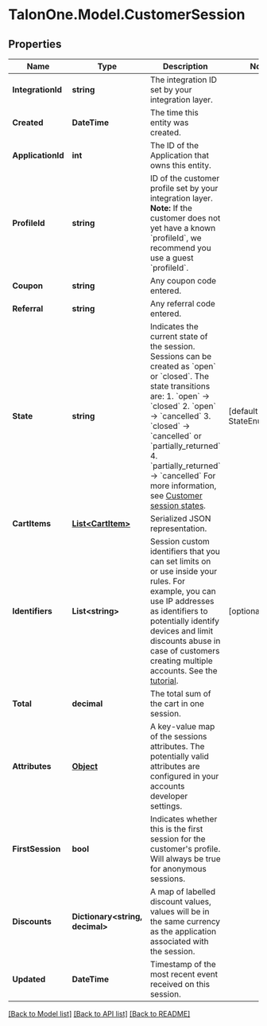# TalonOne.Model.CustomerSession
## Properties

Name | Type | Description | Notes
------------ | ------------- | ------------- | -------------
**IntegrationId** | **string** | The integration ID set by your integration layer. | 
**Created** | **DateTime** | The time this entity was created. | 
**ApplicationId** | **int** | The ID of the Application that owns this entity. | 
**ProfileId** | **string** | ID of the customer profile set by your integration layer.  **Note:** If the customer does not yet have a known &#x60;profileId&#x60;, we recommend you use a guest &#x60;profileId&#x60;.  | 
**Coupon** | **string** | Any coupon code entered. | 
**Referral** | **string** | Any referral code entered. | 
**State** | **string** | Indicates the current state of the session. Sessions can be created as &#x60;open&#x60; or &#x60;closed&#x60;. The state transitions are:  1. &#x60;open&#x60; → &#x60;closed&#x60; 2. &#x60;open&#x60; → &#x60;cancelled&#x60; 3. &#x60;closed&#x60; → &#x60;cancelled&#x60; or &#x60;partially_returned&#x60; 4. &#x60;partially_returned&#x60; → &#x60;cancelled&#x60;  For more information, see [Customer session states](https://docs.talon.one/docs/dev/concepts/entities/customer-sessions).  | [default to StateEnum.Open]
**CartItems** | [**List&lt;CartItem&gt;**](CartItem.md) | Serialized JSON representation. | 
**Identifiers** | **List&lt;string&gt;** | Session custom identifiers that you can set limits on or use inside your rules.  For example, you can use IP addresses as identifiers to potentially identify devices and limit discounts abuse in case of customers creating multiple accounts. See the [tutorial](https://docs.talon.one/docs/dev/tutorials/using-identifiers).  | [optional] 
**Total** | **decimal** | The total sum of the cart in one session. | 
**Attributes** | [**Object**](.md) | A key-value map of the sessions attributes. The potentially valid attributes are configured in your accounts developer settings.  | 
**FirstSession** | **bool** | Indicates whether this is the first session for the customer&#39;s profile. Will always be true for anonymous sessions. | 
**Discounts** | **Dictionary&lt;string, decimal&gt;** | A map of labelled discount values, values will be in the same currency as the application associated with the session. | 
**Updated** | **DateTime** | Timestamp of the most recent event received on this session. | 

[[Back to Model list]](../README.md#documentation-for-models) [[Back to API list]](../README.md#documentation-for-api-endpoints) [[Back to README]](../README.md)

